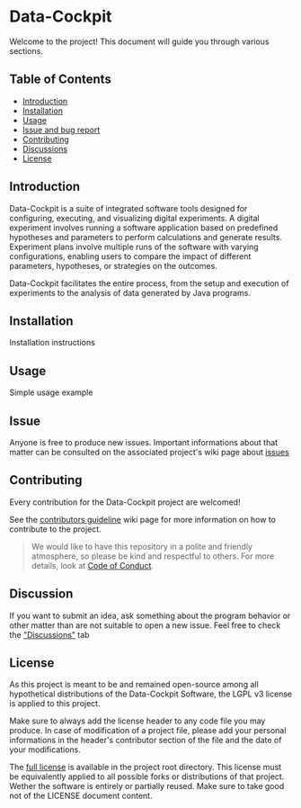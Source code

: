 
# Data-Cockpit

Welcome to the project! This document will guide you through various sections.

## Table of Contents

- [Introduction](#introduction)
- [Installation](#installation)
- [Usage](#usage)
- [Issue and bug report](#issue)
- [Contributing](#contributing)
- [Discussions](#discussion)
- [License](#license)

## Introduction

Data-Cockpit is a suite of integrated software tools designed for configuring, executing, and visualizing digital experiments. A digital experiment involves running a software application based on predefined hypotheses and parameters to perform calculations and generate results. Experiment plans involve multiple runs of the software with varying configurations, enabling users to compare the impact of different parameters, hypotheses, or strategies on the outcomes.

Data-Cockpit facilitates the entire process, from the setup and execution of experiments to the analysis of data generated by Java programs.

## Installation

Installation instructions

## Usage

Simple usage example

## Issue

Anyone is free to produce new issues. Important informations about that matter can be consulted on the associated project's wiki page about [issues](https://github.com/heiafr-isc/Data-Cockpit/wiki/Setup-an-issue)

## Contributing

Every contribution for the Data-Cockpit project are welcomed!

See the [contributors guideline](https://github.com/heiafr-isc/Data-Cockpit/wiki/Contributors-guideline) wiki page for more information on how to contribute to the project.

> We would like to have this repository in a polite and friendly atmosphere, so please be kind and respectful to others. For more details, look at [Code of Conduct](https://github.com/heiafr-isc/Data-Cockpit/blob/main/CODE_OF_CONDUCT.md).

## Discussion

If you want to submit an idea, ask something about the program behavior or other matter than are not suitable to open a new issue. Feel free to check the ["Discussions"](https:/github.com/heiafr-isc/Data-Cockpit/discussions) tab

## License

As this project is meant to be and remained open-source among all hypothetical distributions of the Data-Cockpit Software, the LGPL v3 license is applied to this project. 

Make sure to always add the license header to any code file you may produce. In case of modification of a project file, please add your personal informations in the header's contributor section of the file and the date of your modifications. 

The [full license](https://github.com/heiafr-isc/Data-Cockpit/blob/main/LICENSE) is available in the project root directory. This license must be equivalently applied to all possible forks or distributions of that project. Wether the software is entirely or partially reused. Make sure to take good not of the LICENSE document content. 

